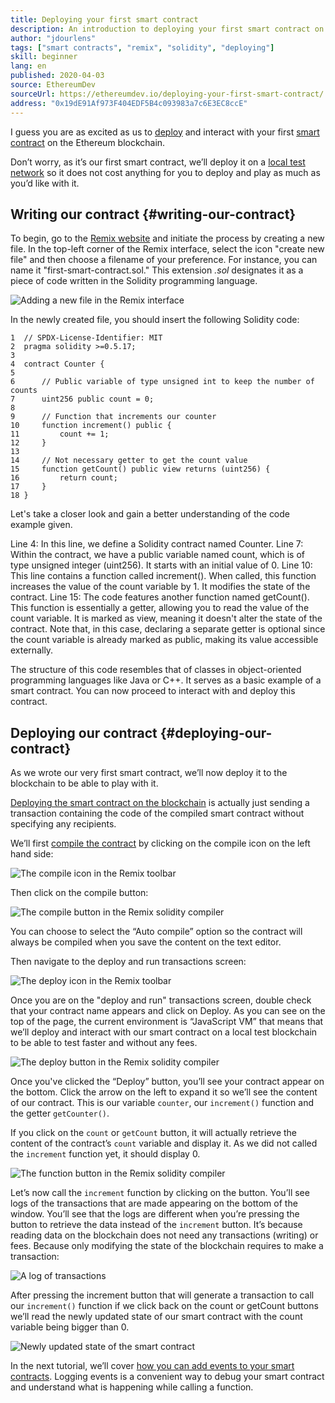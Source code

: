 ```yaml
---
title: Deploying your first smart contract
description: An introduction to deploying your first smart contract on an Ethereum test network
author: "jdourlens"
tags: ["smart contracts", "remix", "solidity", "deploying"]
skill: beginner
lang: en
published: 2020-04-03
source: EthereumDev
sourceUrl: https://ethereumdev.io/deploying-your-first-smart-contract/
address: "0x19dE91Af973F404EDF5B4c093983a7c6E3EC8ccE"
---
```


I guess you are as excited as us to [deploy](/developers/docs/smart-contracts/deploying/) and interact with your first [smart contract](/developers/docs/smart-contracts/) on the Ethereum blockchain.

Don’t worry, as it’s our first smart contract, we’ll deploy it on a [local test network](/developers/docs/networks/) so it does not cost anything for you to deploy and play as much as you’d like with it.

## Writing our contract {#writing-our-contract}

To begin, go to the [Remix website](https://remix.ethereum.org/) and initiate the process by creating a new file. In the top-left corner of the Remix interface, select the icon "create new file" and then choose a filename of your preference. For instance, you can name it "first-smart-contract.sol." This extension _.sol_ designates it as a piece of code written in the Solidity programming language.

![Adding a new file in the Remix interface](./remix.png)

In the newly created file, you should insert the following Solidity code:

```solidity
1  // SPDX-License-Identifier: MIT
2  pragma solidity >=0.5.17;
3  
4  contract Counter {
5  
6      // Public variable of type unsigned int to keep the number of counts
7      uint256 public count = 0;
8  
9      // Function that increments our counter
10     function increment() public {
11         count += 1;
12     }
13  
14     // Not necessary getter to get the count value
15     function getCount() public view returns (uint256) {
16         return count;
17     }
18 }
```

Let's take a closer look and gain a better understanding of the code example given.

Line 4: In this line, we define a Solidity contract named Counter.
Line 7: Within the contract, we have a public variable named count, which is of type unsigned integer (uint256). It starts with an initial value of 0.
Line 10: This line contains a function called increment(). When called, this function increases the value of the count variable by 1. It modifies the state of the contract.
Line 15: The code features another function named getCount(). This function is essentially a getter, allowing you to read the value of the count variable. It is marked as view, meaning it doesn't alter the state of the contract. Note that, in this case, declaring a separate getter is optional since the count variable is already marked as public, making its value accessible externally.

The structure of this code resembles that of classes in object-oriented programming languages like Java or C++. It serves as a basic example of a smart contract. You can now proceed to interact with and deploy this contract.

## Deploying our contract {#deploying-our-contract}

As we wrote our very first smart contract, we’ll now deploy it to the blockchain to be able to play with it.

[Deploying the smart contract on the blockchain](/developers/docs/smart-contracts/deploying/) is actually just sending a transaction containing the code of the compiled smart contract without specifying any recipients.

We’ll first [compile the contract](/developers/docs/smart-contracts/compiling/) by clicking on the compile icon on the left hand side:

![The compile icon in the Remix toolbar](./remix-compile-button.png)

Then click on the compile button:

![The compile button in the Remix solidity compiler](./remix-compile.png)

You can choose to select the “Auto compile” option so the contract will always be compiled when you save the content on the text editor.

Then navigate to the deploy and run transactions screen:

![The deploy icon in the Remix toolbar](./remix-deploy.png)

Once you are on the "deploy and run" transactions screen, double check that your contract name appears and click on Deploy. As you can see on the top of the page, the current environment is “JavaScript VM” that means that we’ll deploy and interact with our smart contract on a local test blockchain to be able to test faster and without any fees.

![The deploy button in the Remix solidity compiler](./remix-deploy-button.png)

Once you've clicked the “Deploy” button, you’ll see your contract appear on the bottom. Click the arrow on the left to expand it so we’ll see the content of our contract. This is our variable `counter`, our `increment()` function and the getter `getCounter()`.

If you click on the `count` or `getCount` button, it will actually retrieve the content of the contract’s `count` variable and display it. As we did not called the `increment` function yet, it should display 0.

![The function button in the Remix solidity compiler](./remix-function-button.png)

Let’s now call the `increment` function by clicking on the button. You’ll see logs of the transactions that are made appearing on the bottom of the window. You’ll see that the logs are different when you’re pressing the button to retrieve the data instead of the `increment` button. It’s because reading data on the blockchain does not need any transactions (writing) or fees. Because only modifying the state of the blockchain requires to make a transaction:

![A log of transactions](./transaction-log.png)

After pressing the increment button that will generate a transaction to call our `increment()` function if we click back on the count or getCount buttons we’ll read the newly updated state of our smart contract with the count variable being bigger than 0.

![Newly updated state of the smart contract](./updated-state.png)

In the next tutorial, we’ll cover [how you can add events to your smart contracts](/developers/tutorials/logging-events-smart-contracts/). Logging events is a convenient way to debug your smart contract and understand what is happening while calling a function.
